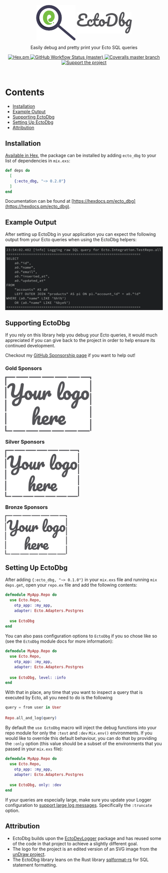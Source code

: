 <p align="center">
  <img align="center" width="25%" src="guides/images/logo.png" alt="EctoDbg Elixir Logo">
  <img align="center" width="35%" src="guides/images/logo_name.png" alt="EctoDbg title">
</p>

<p align="center">
  Easily debug and pretty print your Ecto SQL queries
</p>

<p align="center">
  <a href="https://hex.pm/packages/ecto_dbg">
    <img alt="Hex.pm" src="https://img.shields.io/hexpm/v/ecto_dbg?style=for-the-badge">
  </a>

  <a href="https://github.com/akoutmos/ecto_dbg/actions">
    <img alt="GitHub Workflow Status (master)"
    src="https://img.shields.io/github/actions/workflow/status/akoutmos/ecto_dbg/main.yml?label=Build%20Status&style=for-the-badge&branch=master">
  </a>

  <a href="https://coveralls.io/github/akoutmos/ecto_dbg?branch=master">
    <img alt="Coveralls master branch" src="https://img.shields.io/coveralls/github/akoutmos/ecto_dbg/master?style=for-the-badge">
  </a>

  <a href="https://github.com/sponsors/akoutmos">
    <img alt="Support the project" src="https://img.shields.io/badge/Support%20the%20project-%E2%9D%A4-lightblue?style=for-the-badge">
  </a>
</p>

<br>

# Contents

- [Installation](#installation)
- [Example Output](#example-output)
- [Supporting EctoDbg](#supporting-ectodbg)
- [Setting Up EctoDbg](#setting-up-ectodbg)
- [Attribution](#attribution)

## Installation

[Available in Hex](https://hex.pm/packages/ecto_dbg), the package can be installed by adding `ecto_dbg` to your list of
dependencies in `mix.exs`:

```elixir
def deps do
  [
    {:ecto_dbg, "~> 0.2.0"}
  ]
end
```

Documentation can be found at [https://hexdocs.pm/ecto_dbg](https://hexdocs.pm/ecto_dbg).

## Example Output

After setting up EctoDbg in your application you can expect the following output from your Ecto queries when using the
EctoDbg helpers:

<img align="center" src="guides/images/example_output.png" alt="EctoDbg example output">

## Supporting EctoDbg

If you rely on this library help you debug your Ecto queries, it would much appreciated if you can give back
to the project in order to help ensure its continued development.

Checkout my [GitHub Sponsorship page](https://github.com/sponsors/akoutmos) if you want to help out!

### Gold Sponsors

<a href="https://github.com/sponsors/akoutmos/sponsorships?sponsor=akoutmos&tier_id=58083">
  <img align="center" height="175" src="guides/images/your_logo_here.png" alt="Support the project">
</a>

### Silver Sponsors

<a href="https://github.com/sponsors/akoutmos/sponsorships?sponsor=akoutmos&tier_id=58082">
  <img align="center" height="150" src="guides/images/your_logo_here.png" alt="Support the project">
</a>

### Bronze Sponsors

<a href="https://github.com/sponsors/akoutmos/sponsorships?sponsor=akoutmos&tier_id=17615">
  <img align="center" height="125" src="guides/images/your_logo_here.png" alt="Support the project">
</a>

## Setting Up EctoDbg

After adding `{:ecto_dbg, "~> 0.1.0"}` in your `mix.exs` file and running `mix deps.get`, open your `repo.ex` file and
add the following contents:

```elixir
defmodule MyApp.Repo do
  use Ecto.Repo,
    otp_app: :my_app,
    adapter: Ecto.Adapters.Postgres

  use EctoDbg
end
```

You can also pass configuration options to `EctoDbg` if you so chose like so (see the `EctoDbg` module docs
for more information):

```elixir
defmodule MyApp.Repo do
  use Ecto.Repo,
    otp_app: :my_app,
    adapter: Ecto.Adapters.Postgres

  use EctoDbg, level: :info
end
```

With that in place, any time that you want to inspect a query that is executed by Ecto, all you need to do
is the following

```elixir
query = from user in User

Repo.all_and_log(query)
```

By default the `use EctoDbg` macro will inject the debug functions into your repo module for only the `:test` and `:dev`
`Mix.env()` environments. If you would like to override this default behaviour, you can do that by providing the `:only`
option (this value should be a subset of the environments that you passed in your `mix.exs` file):

```elixir
defmodule MyApp.Repo do
  use Ecto.Repo,
    otp_app: :my_app,
    adapter: Ecto.Adapters.Postgres

  use EctoDbg, only: :dev
end
```

If your queries are especially large, make sure you update your Logger configuration to [support large log
messages](https://hexdocs.pm/logger/1.17.3/Logger.Formatter.html#new/1). Specifically the `:truncate` option.

## Attribution

- EctoDbg builds upon the [EctoDevLogger](https://github.com/fuelen/ecto_dev_logger) package and has reused some of the
  code in that project to achieve a slightly different goal.
- The logo for the project is an edited version of an SVG image from the [unDraw project](https://undraw.co/).
- The EctoDbg library leans on the Rust library [sqlformat-rs](https://github.com/shssoichiro/sqlformat-rs) for SQL
  statement formatting.
